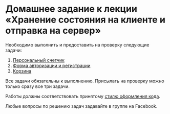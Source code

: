 # Домашнее задание к лекции «Хранение состояния на клиенте и отправка на сервер»

Необходимо выполнить и предоставить на проверку следующие задачи:

1. [Персональный счетчик](./counter/)
2. [Форма авторизации и регистрации](./sign-in-form/)
3. [Корзина](./cart/)

Все задачи обязательны к выполнению. Присылать на проверку можно только сразу все три задачи.

Работы должны соответствовать принятому [стилю оформления кода](https://netology-university.bitbucket.io/codestyle/).

Любые вопросы по решению задач задавайте в группе на Facebook.
